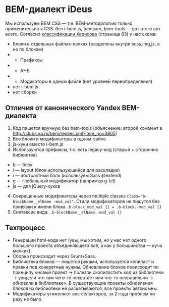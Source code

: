 # BEM-диалект iDeus

Мы используем BEM CSS — т.е. BEM-методологию только применительно к CSS: без i-bem.js, bemjson, bem-tools — вот этого вот всего.
Согласно [классификации Харисова](http://download.yandex.ru/company/experience/subbotnik/minsk_harisov.pdf) (страница 83) у нас схема:
* Блоки в отдельных файлах-папках (разделены внутри scss,img,js, а не по блокам)
* + Префиксы
* + АНБ
* + Модикаторы в одном файле (нет уровней переопределения)
* нет i-bem.js
* нет сборки

## Отличия от канонического Yandex BEM-диалекта
1. Код пишется вручную без bem-tools (объяснение: второй коммент в http://clubs.ya.ru/bem/replies.xml?item_no=3905)
2. Все блоки и модификаторы в одном файле
3. js-хуки вместо i-bem.js
3. Используются префиксы, т.к. есть legacy-код (старый + сторонних библиотек)
 * b — блок
 * l — layout (блок использующийся для раскладки)
 * i — абстрактный блок (используем Sass @extend)
 * g — глобальный модификатор (например g-tel)
 * js — для jQuery-хуков
4. Сокращенные модификаторы через multiple classes `class="b-blockName__elName -mod_val"`.
Стили модификаторов не пишутся без привязки к имени блока `.b-block_mod_val {} = .b-block.-mod_val {}`
5. Синтаксис вида: `.b-blockName__elName.-mod_val {}`

## Техпроцесс
 * Генерации html-кода нет (увы, мы хотим, но у нас нет одного большого проекта объединяющего всё, а как у большинства — куча мелких).
 * Сборка происходит через Grunt+Sass.
 * Библиотека блоков — пишется руками, используется копипаст и правки под конкретные нужны. Обновление блоков происходит по принципу «новый проект → полезли скопипастить код из библиотеки → увидели что там чего-то нехватает или что-то неправильно → обновили в библиотеке». В существующие проекты обновления блоков из библиотеки не раскатываются, все проекты автономны.
 * Модификаторы утяжеляют вес селекторов, за 2 года проблем ни разу не было.
